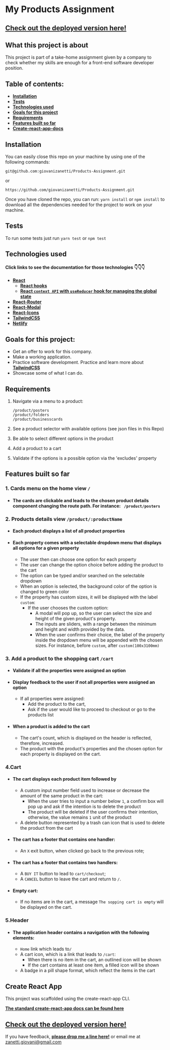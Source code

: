 # My Products Assignment

## [Check out the deployed version here!](https://giovani-zanetti-products-assignment.netlify.app/)

## What this project is about

This project is part of a take-home assignment given by a company to check whether my skills are enough for a front-end software developer position.

## Table of contents:

- **[Installation](#installation)**
- **[Tests](#tests)**
- **[Technologies used](#technologies-used)**
- **[Goals for this project](#goals-for-this-project)**
- **[Requirements](#requirements)**
- **[Features built so far ](#features-built-so-far)**
- **[Create-react-app-docs](#create-react-app)**

## Installation

You can easily close this repo on your machine by using one of the following commands:

`git@github.com:giovanizanetti/Products-Assignment.git`

or

`https://github.com/giovanizanetti/Products-Assignment.git`

Once you have cloned the repo, you can run:
`yarn install` or `npm install` to download all the dependencies needed for the project to work on your machine.

## Tests

To run some tests just run `yarn test` or `npm test`

## Technologies used

#### Click links to see the documentation for those technologies 👇👇👇

- **[React](https://reactjs.org/docs/getting-started.html)**
  - **[React hooks](https://reactjs.org/docs/hooks-intro.html)**
  - **[React `context API` with `useReducer` hook for managing the global state](https://reactjs.org/docs/context.html)**
- **[React-Router](https://v5.reactrouter.com/web/guides/quick-start)**
- **[React-Modal](https://www.npmjs.com/package/react-modal)**
- **[React-Icons](https://react-icons.github.io/react-icons/)**
- **[TailwindCSS](https://tailwindcss.com/docs)**
- **[Netlify](https://www.netlify.com/)**

## Goals for this project:

- Get an offer to work for this company.
- Make a working application.
- Practice software development. Practice and learn more about **[TailwindCSS](https://tailwindcss.com/docs)**
- Showcase some of what I can do.

## Requirements

1.  Navigate via a menu to a product:

        /product/posters
        /product/folders
        /product/businesscards

2.  See a product selector with available options (see json files in this Repo)
3.  Be able to select different options in the product
4.  Add a product to a cart
5.  Validate if the options is a possible option via the 'excludes' property

## Features built so far

### 1. Cards menu on the home view `/`

- #### The cards are clickable and leads to the chosen product details component changing the route path. For instance: ` /product/posters`

### 2. Products details view `/product/:productName`

- #### Each product displays a list of all product properties
- #### Each property comes with a selectable dropdown menu that displays all options for a given property
  - The user then can choose one option for each property
  - The user can change the option choice before adding the product to the cart
  - The option can be typed and/or searched on the selectable dropdown
  - When an option is selected, the background color of the option is changed to green color
  - If the property has custom sizes, it will be displayed with the label `custom`:
    - If the user chooses the custom option:
      - A modal will pop up, so the user can select the size and height of the given product's property. 
      - The inputs are sliders, with a range between the minimum and height and width provided by the data.
      - When the user confirms their choice, the label of the property inside the dropdown menu will be appended with the chosen sizes. For instance, before `custom`, after `custom(100x3100mm)`

### 3. Add a product to the shopping cart `/cart`

- #### Validate if all the properties were assigned an option
- #### Display feedback to the user if not all properties were assigned an option
  - If all properties were assigned:
    - Add the product to the cart,
    - Ask if the user would like to proceed to checkout or go to the products list
- #### When a product is added to the cart
  - The cart's count, which is displayed on the header is reflected, therefore, increased.
  - The product with the product's properties and the chosen option for each property is displayed on the cart.

### 4.Cart

- #### The cart displays each product item followed by
  - A custom input number field used to increase or decrease the amount of the same product in the cart:
    - When the user tries to input a number below `1`, a confirm box will pop up and ask if the intention is to delete the product
    - The product will be deleted if the user confirms their intention, otherwise, the value remains `1` unit of the product
  - A delete button represented by a trash can icon that is used to delete the product from the cart
- #### The cart has a footer that contains one handler:
  - An `X` exit button, when clicked go back to the previous rote;
- #### The cart has a footer that contains two handlers:
  - A `BUY IT` button to lead to `cart/checkout`;
  - A `CANCEL` button to leave the cart and return to `/`.
- #### Empty cart:
  - If no items are in the cart, a message `The sopping cart is empty` will be displayed on the cart.

### 5.Header

- #### The application header contains a navigation with the following elements:
  - `Home` link which leads to`/`
  - A cart icon, which is a link that leads to `/cart`:
    - When there is no item in the cart, an outlined icon will be shown
    - If the cart contains at least one item, a filled icon will be shown
  - A badge in a pill shape format, which reflect the items in the cart

## Create React App

This project was scaffolded using the create-react-app CLI.

**[The standard create-react-app docs can be found here](./create-react-app-docs.md)**

## [Check out the deployed version here!](https://giovani-zanetti-products-assignment.netlify.app/)

If you have feedback, **[please drop me a line here!](https://www.linkedin.com/in/giovani-zanetti/)** or email me at zanetti.giovani@gmail.com
